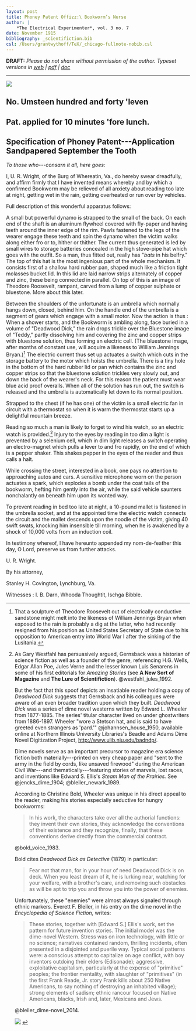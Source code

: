 ```yaml
---
layout: post
title: Phoney Patent Offizz:\ Bookworm’s Nurse
author: | 
    *The Electrical Experimenter*, vol. 3 no. 7
date: November 1915
bibliography: _scientifiction.bib
csl: /Users/grantwythoff/TeX/_chicago-fullnote-nobib.csl
---
```


**DRAFT:** *Please do not share without permission of the author. Typeset versions in  [web](http://gernsback.wythoff.net/191511_bookworm.html) \| [pdf](https://github.com/gwijthoff/perversity_of_things/blob/gh-pages/typeset_drafts/191511_bookworm.pdf?raw=true) \| [doc](https://github.com/gwijthoff/perversity_of_things/blob/gh-pages/typeset_drafts/191511_bookworm.docx)*

* * * * * * * * 

![](images/bookworm.png)

## No. Umsteen hundred and forty 'leven

## Pat. applied for 10 minutes 'fore lunch.

## Specification of Phoney Patent---Application Sandpapered September the Tooth

*To those who---consarn it all, here goes:*

I, U. R. Wright, of the Burg of Whereatin, Va., do hereby swear dreadfully, and affirm firmly that I have invented means whereby and by which a confirmed Bookworm may be relieved of all anxiety about reading too late at night, getting wet in the rain, getting overheated or run over by vehicles.

Full description of this wonderful apparatus follows:

A small but powerful dynamo is strapped to the small of the back. On each end of the shaft is an aluminum flywheel covered with fly-paper and having teeth around the inner edge of the rim. Pawls fastened to the legs of the wearer engage these teeth and spin the dynamo when the victim walks along either fro or to, hither or thither. The current thus generated is led by small wires to storage batteries concealed in the high stove-pipe hat which goes with the outfit. So a man, thus fitted out, really has "*bats* in his belfry." The top of this hat is the most ingenious part of the whole mechanism. It consists first of a shallow hard rubber pan, shaped much like a friction tight molasses bucket lid. In this lid are laid narrow strips alternately of copper and zinc, these being connected in parallel. On top of this is an image of Theodore Roosevelt, rampant, carved from a lump of copper sulphate or bluestone. More about this later.

Between the shoulders of the unfortunate is an umbrella which normally hangs down, closed, behind him. On the handle end of the umbrella is a segment of gears which engage with a small motor. Now the action is thus : When a shower starts, and the Bookworm is ambling along, face buried in a volume of "Deadwood Dick," the rain drops trickle over the Bluestone image of "Teddy," partly dissolving him and covering the zinc and copper strips with bluestone solution, thus forming an electric cell. (The bluestone image, after months of constant use, will acquire a likeness to William Jennings Bryan.)[^wjb] The electric current thus set up actuates a switch which cuts in the storage battery to the motor which hoists the umbrella. There is a tiny hole in the bottom of the hard rubber lid or pan which contains the zinc and copper strips so that the bluestone solution trickles very slowly out, and down the back of the wearer's neck. For this reason the patient must wear blue acid proof overalls. When all of the solution has run out, the switch is released and the umbrella is automatically let down to its normal position.

Strapped to the chest (if he has one) of the victim is a small electric fan in circuit with a thermostat so when it is warm the thermostat starts up a delightful mountain breeze.

Reading so much a man is likely to forget to wind his watch, so an electric watch is provided.[^dwd] Injury to the eyes by reading in too dim a light is prevented by a selenium cell, which in dim light releases a switch operating an electro-magnet which pulls a lever to and fro rapidly, on the end of which is a pepper shaker. This shakes pepper in the eyes of the reader and thus calls a halt.

While crossing the street, interested in a book, one pays no attention to approaching autos and cars. A sensitive microphone worn on the person actuates a spark, which explodes a bomb under the coat tails of the bookworm, hefting him gently into the air, while the said vehicle saunters nonchalantly on beneath him upon its wonted way.

To prevent reading in bed too late at night, a 10-pound mallet is fastened in the umbrella socket, and at the appointed time the electric watch connects the circuit and the mallet descends upon the noodle of the victim, giving 40 swift swats, knocking him insensible till morning, when he is awakened by a shock of 10,000 volts from an induction coil.

In testimony whereof, I have hereunto appended my nom-de-feather this day, O Lord, preserve us from further attacks.

U. R. Wright.

By his attorney,

Stanley H. Covington, Lynchburg, Va.

Witnesses : I. B. Darn, Whooda Thoughtit, Ischga Bibble. 

[^wjb]: That a sculpture of Theodore Roosevelt out of electrically conductive sandstone might melt into the likeness of William Jennings Bryan when exposed to the rain is probably a dig at the latter, who had recently resigned from his position as United States Secretary of State due to his opposition to American entry into World War I after the sinking of the Lusitania.

[^dwd]: As Gary Westfahl has persuasively argued, Gernsback was a historian of science fiction as well as a founder of the genre, referencing H.G. Wells, Edgar Allan Poe, Jules Verne and the lesser known Luis Senarens in some of his first editorials for *Amazing Stories* \(see **A New Sort of Magazine** and **The Lure of Scientifiction**\).  @westfahl_jules_1992.

    But the fact that this spoof depicts an insatiable reader holding a copy of *Deadwood Dick* suggests that Gernsback and his colleagues were aware of an even broader tradition upon which they built.  *Deadwood Dick* was a series of dime novel westerns written by Edward L. Wheeler from 1877-1885.  The series' titular character lived on under ghostwriters from 1886-1897.  Wheeler "wore a Stetson hat, and is said to have greeted even strangers as 'pard.'"  @johannsen_house_1950, available online at Northern Illinois University Libraries's Beadle and Adams Dime Novel Digitization Project, <http://www.ulib.niu.edu/badndp/>.
    
    Dime novels serve as an important precursor to magazine era science fiction both materially---printed on very cheap paper and "sent to the army in the field by cords, like unsaved firewood" during the American Civil War---and thematically---featuring stories of marvels, lost races, and inventions like Edward S. Ellis's *Steam Man of the Prairies.*  See @jencks_dime_1904; @bleiler_newark_1989.  
    
    According to Christine Bold, Wheeler was unique in his direct appeal to the reader, making his stories especially seductive for hungry bookworms:

    > In his work, the characters take over all the authorial functions: they invent their own stories, they acknowledge the conventions of their existence and they recognize, finally, that these conventions derive drectly from the commercial contract.
    
    @bold_voice_1983.  
    
    Bold cites *Deadwood Dick as Detective* (1879) in particular:
    
    > Fear not that man, for in your hour of need Deadwood Dick is on deck.  When you least dream of it, he is lurking near, watching for your welfare, with a brother's care, and removing such obstacles as will be apt to trip you and throw you into the power of enemies.

    Unfortunately, these "enemies" were almost always signaled through ethnic markers.  Everett F. Bleiler, in his entry on the dime novel in the *Encyclopedia of Science Fiction,* writes:
    
    > These stories, together with [Edward S.] Ellis's work, set the pattern for future invention stories. The initial model was the dime-novel Western. Stress was on iron technology, with little or no science; narratives contained random, thrilling incidents, often presented in a disjointed and puerile way. Typical social patterns were: a conscious attempt to capitalize on age conflict, with boy inventors outdoing their elders (Edisonade); aggressive, exploitative capitalism, particularly at the expense of "primitive" peoples; the frontier mentality, with slaughter of "primitives" (in the first Frank Reade, Jr. story Frank kills about 250 Native Americans, to say nothing of destroying an inhabited village); strong elements of sadism; ethnic rancour focused on Native Americans, blacks, Irish and, later, Mexicans and Jews.
    
    @bleiler_dime-novel_2014.
            
    ![](images/deadwood_dick_cover.jpg) <!-- no figure -->